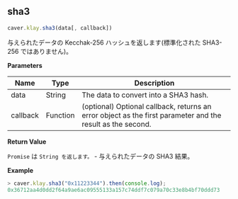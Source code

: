 ## sha3 <a id="sha3"></a>

```javascript
caver.klay.sha3(data[, callback])
```

与えられたデータの Kecchak-256 ハッシュを返します(標準化された SHA3-256 ではありません)。


**Parameters**

| Name     | Type     | Description                                                                                                |
| -------- | -------- | ---------------------------------------------------------------------------------------------------------- |
| data     | String   | The data to convert into a SHA3 hash.                                                                      |
| callback | Function | (optional) Optional callback, returns an error object as the first parameter and the result as the second. |

**Return Value**

`Promise` は `String を返します。` - 与えられたデータの SHA3 結果。

**Example**

```javascript
> caver.klay.sha3("0x11223344").then(console.log);
0x36712aa4d0dd2f64a9ae6ac09555133a157c74ddf7c079a70c33e8b4bf70ddd73
```
